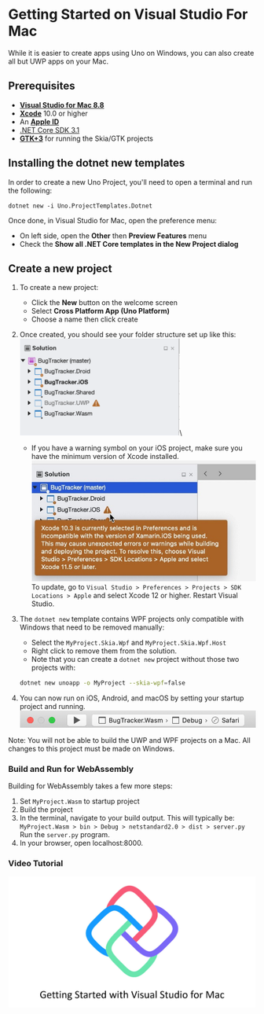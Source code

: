 # Getting Started on Visual Studio For Mac

While it is easier to create apps using Uno on Windows, you can also create all but UWP apps on your Mac.

## Prerequisites
* [**Visual Studio for Mac 8.8**](https://visualstudio.microsoft.com/vs/mac/)
* [**Xcode**](https://apps.apple.com/us/app/xcode/id497799835?mt=12) 10.0 or higher
* An [**Apple ID**](https://support.apple.com/en-us/HT204316)
* [.NET Core SDK 3.1](https://dotnet.microsoft.com/download/dotnet-core/thank-you/sdk-3.1.404-macos-x64-installer)
* [**GTK+3**](https://formulae.brew.sh/formula/gtk+3) for running the Skia/GTK projects

## Installing the dotnet new templates
In order to create a new Uno Project, you'll need to open a terminal and run the following:
```
dotnet new -i Uno.ProjectTemplates.Dotnet
```
Once done, in Visual Studio for Mac, open the preference menu:
- On left side, open the **Other** then **Preview Features** menu
- Check the **Show all .NET Core templates in the New Project dialog**

## Create a new project
1. To create a new project:
    - Click the **New** button on the welcome screen
    - Select **Cross Platform App (Uno Platform)**
    - Choose a name then click create

1. Once created, you should see your folder structure set up like this:
![folder-structure](Assets/quick-start/vs-mac-folder-structure.png)\
    - If you have a warning symbol on your iOS project, make sure you have the minimum version of Xcode installed.
![update-xcode](Assets/quick-start/xcode-version-warning.jpg)\
To update, go to `Visual Studio > Preferences > Projects > SDK Locations > Apple` and select Xcode 12 or higher.
Restart Visual Studio.
1. The `dotnet new` template contains WPF projects only compatible with Windows that need to be removed manually:
    - Select the `MyProject.Skia.Wpf` and `MyProject.Skia.Wpf.Host`
    - Right click to remove them from the solution.
    - Note that you can create a `dotnet new` project without those two projects with:
    ```bash
    dotnet new unoapp -o MyProject --skia-wpf=false
    ```
1. You can now run on iOS, Android, and macOS by setting your startup project and running.
![startup-projects](Assets/quick-start/vs-mac-build.png)
   
Note: You will not be able to build the UWP and WPF projects on a Mac. All changes to this project must be made on Windows.

### Build and Run for WebAssembly

Building for WebAssembly takes a few more steps:

1. Set `MyProject.Wasm` to startup project
2. Build the project
3. In the terminal, navigate to your build output. This will typically be: `MyProject.Wasm > bin > Debug > netstandard2.0 > dist > server.py` Run the `server.py` program.
4. In your browser, open localhost:8000. 

### Video Tutorial
[![Getting Started Visual Studio Mac Video](Assets/vsmac-cover.JPG)](http://www.youtube.com/watch?v=ESGJr6kHQg0 "")
